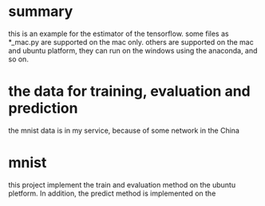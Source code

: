 # summary
this is an example for the estimator of the tensorflow.
some files as *_mac.py are supported on the mac only. others are supported on the mac and ubuntu platform, they can run on the windows using the anaconda, and so on. 

# the data for training, evaluation and prediction
the mnist data is in my service, because of some network in the China
# mnist
this project implement the train and evaluation method on the ubuntu pletform. In addition, the predict method is implemented on the 
